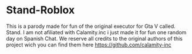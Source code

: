 # Stand-Roblox
This is a parody made for fun of the original executor for Gta V called. Stand. 
I am not afiliated with Calamity.inc i just made it for fun one random day on Spanish Chat. We reserve all credits to the original authors of this project wich you can find them here https://github.com/calamity-inc
